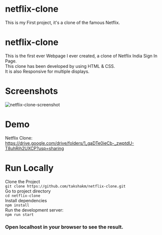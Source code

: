 # netflix-clone
This is my First project, it's a clone of the famous Netflix.
# netflix-clone
This is the first ever Webpage I ever created, a clone of Netflix India Sign In Page.
<br>
This clone has been developed by using HTML & CSS.
<br>
It is also Responsive for multiple displays.

# Screenshots
![netflix-clone-screenshot](https://user-images.githubusercontent.com/114814639/208871806-99073980-9462-4909-a3ab-b5c2fb052ab8.png)

# Demo
Netflix Clone:
<br>
https://drive.google.com/drive/folders/1_gaDTe0ieCb-_zwptdU-T8uhRih2UXCP?usp=sharing

# Run Locally
Clone the Project
<br>
`git clone https://github.com/takshakm/netflix-clone.git`
<br>
Go to project directory
<br>
`cd netflix-clone`
<br>
Install dependencies
<br>
`npm install`
<br>
Run the development server:
<br>
`npm run start`
<br>
### Open localhost in your browser to see the result.
